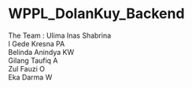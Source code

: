 # WPPL_DolanKuy_Backend
The Team :
Ulima Inas Shabrina<br>
I Gede Kresna PA<br>
Belinda Anindya KW<br>
Gilang Taufiq A<br>
Zul Fauzi O<br>
Eka Darma W<br>

